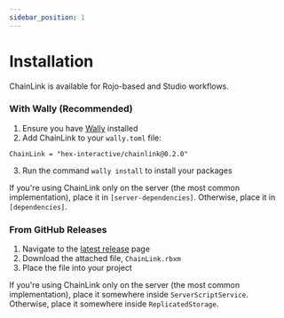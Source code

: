 ```yaml
---
sidebar_position: 1
---
```


# Installation

ChainLink is available for Rojo-based and Studio workflows.

### With Wally (Recommended)

1. Ensure you have [Wally](https://github.com/UpliftGames/wally) installed
2. Add ChainLink to your `wally.toml` file:

```
ChainLink = "hex-interactive/chainlink@0.2.0"
```

3. Run the command `wally install` to install your packages

If you're using ChainLink only on the server (the most common implementation), place it in `[server-dependencies]`. Otherwise, place it in `[dependencies]`.

### From GitHub Releases

1. Navigate to the [latest release](https://github.com/Hex-Interactive/ChainLink/releases/latest) page
2. Download the attached file, `ChainLink.rbxm`
3. Place the file into your project

If you're using ChainLink only on the server (the most common implementation), place it somewhere inside `ServerScriptService`. Otherwise, place it somewhere inside `ReplicatedStorage`.
